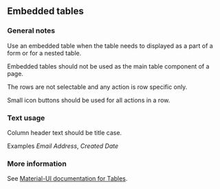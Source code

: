 ## Embedded tables

### General notes

Use an embedded table when the table needs to displayed as a part of a form or for a nested table.

Embedded tables should not be used as the main table component of a page.

The rows are not selectable and any action is row specific only.

Small icon buttons should be used for all actions in a row.

### Text usage

Column header text should be title case.

Examples _Email Address_, _Created Date_

### More information

See <a href="https://material-ui.com/components/table/" target="_blank">Material-UI documentation for Tables</a>.
